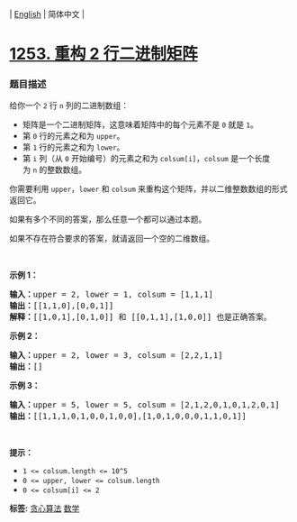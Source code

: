 | [English](README_EN.md) | 简体中文 |

# [1253. 重构 2 行二进制矩阵](https://leetcode-cn.com/problems/reconstruct-a-2-row-binary-matrix)
 ### 题目描述
<p>给你一个&nbsp;<code>2</code>&nbsp;行 <code>n</code> 列的二进制数组：</p>

<ul>
	<li>矩阵是一个二进制矩阵，这意味着矩阵中的每个元素不是&nbsp;<code>0</code>&nbsp;就是&nbsp;<code>1</code>。</li>
	<li>第 <code>0</code> 行的元素之和为&nbsp;<code>upper</code>。</li>
	<li>第 <code>1</code> 行的元素之和为 <code>lower</code>。</li>
	<li>第 <code>i</code> 列（从 <code>0</code> 开始编号）的元素之和为&nbsp;<code>colsum[i]</code>，<code>colsum</code>&nbsp;是一个长度为&nbsp;<code>n</code>&nbsp;的整数数组。</li>
</ul>

<p>你需要利用&nbsp;<code>upper</code>，<code>lower</code>&nbsp;和&nbsp;<code>colsum</code>&nbsp;来重构这个矩阵，并以二维整数数组的形式返回它。</p>

<p>如果有多个不同的答案，那么任意一个都可以通过本题。</p>

<p>如果不存在符合要求的答案，就请返回一个空的二维数组。</p>

<p>&nbsp;</p>

<p><strong>示例 1：</strong></p>

<pre><strong>输入：</strong>upper = 2, lower = 1, colsum = [1,1,1]
<strong>输出：</strong>[[1,1,0],[0,0,1]]
<strong>解释：</strong>[[1,0,1],[0,1,0]] 和 [[0,1,1],[1,0,0]] 也是正确答案。
</pre>

<p><strong>示例 2：</strong></p>

<pre><strong>输入：</strong>upper = 2, lower = 3, colsum = [2,2,1,1]
<strong>输出：</strong>[]
</pre>

<p><strong>示例 3：</strong></p>

<pre><strong>输入：</strong>upper = 5, lower = 5, colsum = [2,1,2,0,1,0,1,2,0,1]
<strong>输出：</strong>[[1,1,1,0,1,0,0,1,0,0],[1,0,1,0,0,0,1,1,0,1]]
</pre>

<p>&nbsp;</p>

<p><strong>提示：</strong></p>

<ul>
	<li><code>1 &lt;= colsum.length &lt;= 10^5</code></li>
	<li><code>0 &lt;= upper, lower &lt;= colsum.length</code></li>
	<li><code>0 &lt;= colsum[i] &lt;= 2</code></li>
</ul>

**标签:**  [贪心算法](https://leetcode-cn.com/tag/greedy) [数学](https://leetcode-cn.com/tag/math) 